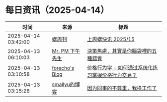 ﻿# 每日资讯（2025-04-14）

|时间|来源|标题|
|---|---|---|
|2025-04-14 03:42:00|[蠎周刊](https://weekly.pychina.org/feeds/all.atom.xml)|[上周蠎快讯 2025/15](https://weekly.pychina.org/pyrecap/pyrw-2515.html)|
|2025-04-13 06:10:03|[Mr. PM 下午先生](http://feeds.feedburner.com/pmmustknow)|[決策焦慮，其實是你腦袋裡的五種錯覺](https://mrpm.cc/1771/)|
|2025-04-13 03:10:58|[forecho's Blog](https://blog.forecho.com/atom.xml)|[价格行为学 - 如何通过系统化练习掌握价格行为交易？](https://blog.forecho.com/systematic-price-action-trading-guide.html)|
|2025-04-13 03:15:26|[smallyu的博客](https://smallyu.net/atom.xml)|[因为同事的不尊重，我换工作了](https://smallyu.net/2025/04/13/%E5%9B%A0%E4%B8%BA%E5%90%8C%E4%BA%8B%E7%9A%84%E4%B8%8D%E5%B0%8A%E9%87%8D%EF%BC%8C%E6%88%91%E6%8D%A2%E5%B7%A5%E4%BD%9C%E4%BA%86/)|
